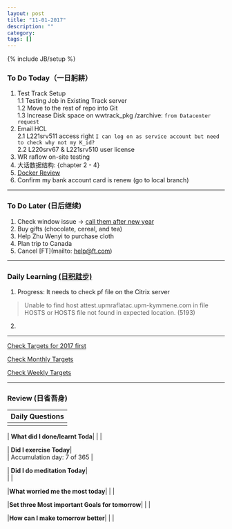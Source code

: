 ```yaml
---
layout: post
title: "11-01-2017"
description: ""
category: 
tags: []
---
```

{% include JB/setup %}


### To Do Today（一日躬耕）

1. Test Track Setup  <br />
	1.1 Testing Job in Existing Track server <br />
	1.2 Move to the rest of repo into Git <br />
	1.3 Increase Disk space on wwtrack_pkg /zarchive: `from Datacenter request` <br />
2. Email HCL  <br /> 
	2.1 L221srv511 access right `I can log on as service account but need to check why not my K_id?`  <br />
	2.2 L220srv67 & L221srv510 user license <br />
3. WR raflow on-site testing 
4. 大话数据结构: {chapter 2 - 4} 
5. [Docker Review](https://github.com/wsargent/docker-cheat-sheet)
6. Confirm my bank account card is renew (go to local branch)

---

### To Do Later (日后继续) 

1. Check window issue -> [call them after new year](http://neil526.tripod.com/)
2. Buy gifts (chocolate, cereal, and tea)
3. Help Zhu Wenyi to purchase cloth 
5. Plan trip to Canada
6. Cancel [FT](mailto: help@ft.com)


---

### Daily Learning [(日积跬步)](https://yitianxu.github.io/2017/01/05/learning-summary)

1. Progress: It needs to check pf file on the Citrix server 
> Unable to find host attest.upmraflatac.upm-kymmene.com in file HOSTS or HOSTS file not found in expected location. (5193) 
2. 

---

[Check Targets for 2017 first](https://yitianxu.github.io/2016/12/30/resolution-for-2017)

[Check Monthly Targets](https://yitianxu.github.io/pages/monthly%20targets/Monthly)

[Check Weekly Targets](https://yitianxu.github.io/pages/weekly%20targets/Weekly%20Targets) 

---

### Review (日省吾身)

| Daily Questions                   |                                           
|:----------------------------------|
|                                   |

| **What did I done/learnt Toda**| 
|    |

| **Did I exercise Today**|          
|  Accumulation day: 7 of 365     |

| **Did I do meditation Today**|          
|     |

|**What worried me the most today**|
|                                |

|**Set three Most important Goals for tomorrow**|
|                                        |

|**How can I make tomorrow better**|
|                          |